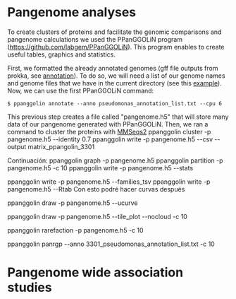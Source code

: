 # Pangenome analyses

To create clusters of proteins and facilitate the genomic comparisons and pangenome calculations we used the PPanGGOLiN program (https://github.com/labgem/PPanGGOLiN). This program enables to create useful tables, graphics and statistics. 

First, we formatted the already annotated genomes (gff file outputs from prokka, see [annotation](./genomes_annotation.md)). To do so, we will need a list of  our genome names and genome files that we have in the current directory (see this [example](https://github.com/labgem/PPanGGOLiN/edit/master/testingDataset/organisms.gbff.list)). Now, we can use the first PPanGGOLiN command:

`$ ppanggolin annotate --anno pseudomonas_annotation_list.txt --cpu 6`

This previous step creates a file called "pangenome.h5" that will store many data of our pangenome generated with PPanGGOLiN. Then, we ran a command to cluster the proteins with [MMSeqs2](https://github.com/soedinglab/MMseqs2)
ppanggolin cluster -p pangenome.h5 --identity 0.7
ppanggolin write -p pangenome.h5 --csv --output matrix_ppangolin_3301

Continuación:
ppanggolin graph -p pangenome.h5
ppanggolin partition -p pangenome.h5 -c 10
ppanggolin write -p pangenome.h5 --stats

ppanggolin write -p pangenome.h5 --families_tsv
ppanggolin write -p pangenome.h5 --Rtab   Con esto podré hacer curvas después


ppanggolin draw -p pangenome.h5 --ucurve

ppanggolin draw -p pangenome.h5 --tile_plot --nocloud -c 10

ppanggolin rarefaction -p pangenome.h5 -c 10

 ppanggolin panrgp --anno 3301_pseudomonas_annotation_list.txt -c 10
 
 # Pangenome wide association studies
 
 
